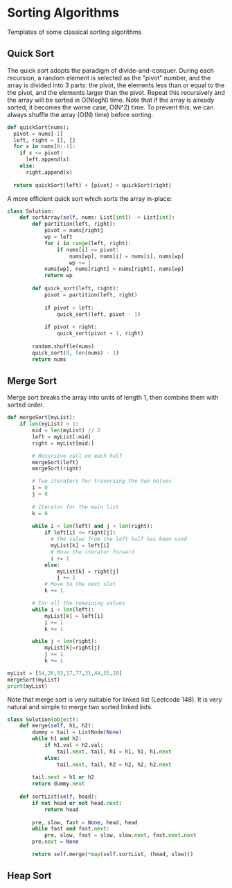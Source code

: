 # Sorting Algorithms
Templates of some classical sorting algorithms

## Quick Sort
The quick sort adopts the paradigm of divide-and-conquer. During each recursion, a random element is selected as the "pivot" number, and the array is divided into 3 parts: the pivot, the elements less than or equal to the the pivot, and the elements larger than the pivot. Repeat this recursively and the array will be sorted in O(NlogN) time. Note that if the array is already sorted, it becomes the worse case, O(N^2) time. To prevent this, we can always shuffle the array (O(N) time) before sorting.

```python
def quickSort(nums):
  pivot = nums[-1]
  left, right = [], []
  for x in nums[0:-1]:
    if x <= pivot:
      left.append(x)
    else:
      right.append(x)
    
  return quickSort(left) + [pivot] + quickSort(right)
```

A more efficient quick sort which sorts the array in-place:
```python
class Solution:
    def sortArray(self, nums: List[int]) -> List[int]:
        def partition(left, right):
            pivot = nums[right]
            wp = left
            for i in range(left, right):
                if nums[i] <= pivot:
                    nums[wp], nums[i] = nums[i], nums[wp]
                    wp += 1
            nums[wp], nums[right] = nums[right], nums[wp]
            return wp
            
        def quick_sort(left, right):
            pivot = partition(left, right)
            
            if pivot > left:
                quick_sort(left, pivot - 1)
                
            if pivot < right:
                quick_sort(pivot + 1, right)
        
        random.shuffle(nums)
        quick_sort(0, len(nums) - 1)
        return nums
```

## Merge Sort
Merge sort breaks the array into units of length 1, then combine them with sorted order.
```python
def mergeSort(myList):
    if len(myList) > 1:
        mid = len(myList) // 2
        left = myList[:mid]
        right = myList[mid:]

        # Recursive call on each half
        mergeSort(left)
        mergeSort(right)

        # Two iterators for traversing the two halves
        i = 0
        j = 0
        
        # Iterator for the main list
        k = 0
        
        while i < len(left) and j < len(right):
            if left[i] <= right[j]:
              # The value from the left half has been used
              myList[k] = left[i]
              # Move the iterator forward
              i += 1
            else:
                myList[k] = right[j]
                j += 1
            # Move to the next slot
            k += 1

        # For all the remaining values
        while i < len(left):
            myList[k] = left[i]
            i += 1
            k += 1

        while j < len(right):
            myList[k]=right[j]
            j += 1
            k += 1

myList = [54,26,93,17,77,31,44,55,20]
mergeSort(myList)
print(myList)
```

Note that merge sort is very suitable for linked list (Leetcode 148). It is very natural and simple to merge two sorted linked lists.
```python
class Solution(object):
    def merge(self, h1, h2):
        dummy = tail = ListNode(None)
        while h1 and h2:
            if h1.val < h2.val:
                tail.next, tail, h1 = h1, h1, h1.next
            else:
                tail.next, tail, h2 = h2, h2, h2.next
    
        tail.next = h1 or h2
        return dummy.next
    
    def sortList(self, head):
        if not head or not head.next:
            return head
    
        pre, slow, fast = None, head, head
        while fast and fast.next:
            pre, slow, fast = slow, slow.next, fast.next.next
        pre.next = None

        return self.merge(*map(self.sortList, (head, slow)))
```
## Heap Sort
